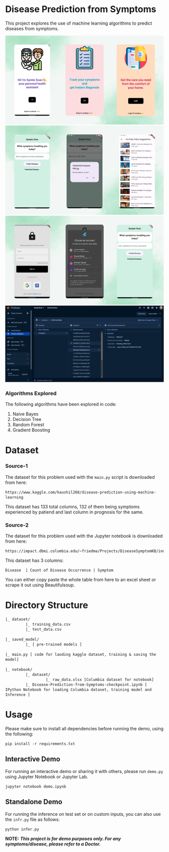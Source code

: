 # Disease Prediction from Symptoms

This project explores the use of machine learning algorithms to predict diseases from symptoms. 

![First](/assets/images/1.png)
![Onboarding](/assets/images/2.png)
![Chat](/assets/images/3.png)
![Library](/assets/images/4.png)

### Algorithms Explored

The following algorithms have been explored in code:

1. Naive Bayes
2. Decision Tree
3. Random Forest
4. Gradient Boosting

# Dataset

### Source-1

The dataset for this problem used with the `main.py` script is downloaded from here:

```
https://www.kaggle.com/kaushil268/disease-prediction-using-machine-learning
```

This dataset has 133 total columns, 132 of them being symptoms experienced by patiend and last column in prognosis for the same.

### Source-2
The dataset for this problem used with the Jupyter notebook is downloaded from here: 
```
https://impact.dbmi.columbia.edu/~friedma/Projects/DiseaseSymptomKB/index.html
```

This dataset has 3 columns:
```
Disease  | Count of Disease Occurrence | Symptom
```

You can either copy paste the whole table from here to an excel sheet or scrape it out using Beautifulsoup.

# Directory Structure

```
|_ dataset/
         |_ training_data.csv
         |_ test_data.csv

|_ saved_model/
         |_ [ pre-trained models ]

|_ main.py [ code for laoding kaggle dataset, training & saving the model]

|_ notebook/
         |_ dataset/
                  |_ raw_data.xlsx [Columbia dataset for notebook]
         |_ Disease-Prediction-from-Symptoms-checkpoint.ipynb [ IPython Notebook for loading Columbia dataset, training model and Inference ]
```

# Usage

Please make sure to install all dependencies before running the demo, using the following:

```
pip install -r requirements.txt
```

## Interactive Demo

For running an interactive demo or sharing it with others, please run `demo.py` using Jupyter Notebook or Jupyter Lab.

```
jupyter notebook demo.ipynb
```

## Standalone Demo

For running the inference on test set or on custom inputs, you can also use the `infr.py` file as follows:

```
python infer.py
```
<!-- Add slide show for presentation -->


**NOTE:** ***This project is for demo purposes only. For any symptoms/disease, please refer to a Doctor.***
